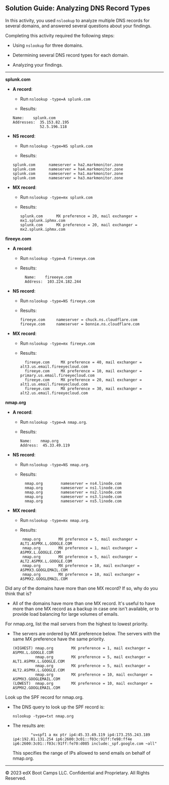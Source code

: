 ## Solution Guide: Analyzing DNS Record Types

In this activity, you used `nslookup` to analyze multiple DNS records for several domains, and answered several questions about your findings. 

Completing this activity required the following steps:

- Using `nslookup` for three domains. 

- Determining several DNS record types for each domain.

- Analyzing your findings. 
   
---

**splunk.com** 

  - **A record**: 
    - Run `nslookup -type=A splunk.com`
      
    - Results: 
      
    ```
    Name:    splunk.com
    Addresses:  35.153.82.195
                52.5.196.118

    ```
      
   - **NS record**: 

      - Run `nslookup -type=NS splunk.com`
    
      - Results:
    
      ```
      splunk.com      nameserver = ha2.markmonitor.zone
      splunk.com      nameserver = ha4.markmonitor.zone
      splunk.com      nameserver = ha1.markmonitor.zone
      splunk.com      nameserver = ha3.markmonitor.zone

      ```
    
  - **MX record**:

    - Run `nslookup -type=mx splunk.com`

    - Results:

      ```
      splunk.com      MX preference = 20, mail exchanger = mx1.splunk.iphmx.com
      splunk.com      MX preference = 20, mail exchanger = mx2.splunk.iphmx.com

      ```

**fireeye.com**

- **A record**: 

  - Run `nslookup -type=A fireeeye.com`
  
  - Results: 
  
    ```
      Name:    fireeeye.com
      Address:  103.224.182.244

    ```

- **NS record**: 

  - Run `nslookup -type=NS fireeye.com`
  
  - Results:
  
    ```  
    fireeye.com     nameserver = chuck.ns.cloudflare.com
    fireeye.com     nameserver = bonnie.ns.cloudflare.com

    ```

- **MX record**: 

  - Run `nslookup -type=mx fireeye.com`

  - Results: 
  
    ```  
      fireeye.com     MX preference = 40, mail exchanger = alt3.us.email.fireeyecloud.com
      fireeye.com     MX preference = 10, mail exchanger = primary.us.email.fireeyecloud.com
      fireeye.com     MX preference = 20, mail exchanger = alt1.us.email.fireeyecloud.com
      fireeye.com     MX preference = 30, mail exchanger = alt2.us.email.fireeyecloud.com

    ```


**nmap.org**

- **A record**: 
  - Run `nslookup -type=A nmap.org`.
  
  - Results: 
    
    ```
    Name:    nmap.org
    Address:  45.33.49.119
    ```

- **NS record**: 

  - Run `nslookup -type=NS nmap.org`.
  
  - Results:
      
    ```  
      nmap.org        nameserver = ns4.linode.com
      nmap.org        nameserver = ns1.linode.com
      nmap.org        nameserver = ns2.linode.com
      nmap.org        nameserver = ns3.linode.com
      nmap.org        nameserver = ns5.linode.com
    ```
  
- **MX record**: 
  - Run `nslookup -type=mx nmap.org`.

  - Results: 
    
    ```
     nmap.org        MX preference = 5, mail exchanger = ALT1.ASPMX.L.GOOGLE.COM
     nmap.org        MX preference = 1, mail exchanger = ASPMX.L.GOOGLE.COM
     nmap.org        MX preference = 5, mail exchanger = ALT2.ASPMX.L.GOOGLE.COM
     nmap.org        MX preference = 10, mail exchanger = ASPMX3.GOOGLEMAIL.COM 
     nmap.org        MX preference = 10, mail exchanger = ASPMX2.GOOGLEMAIL.COM
    ```


Did any of the domains have more than one MX record? If so, why do you think that is? 

  - All of the domains have more than one MX record. It's useful to have more than one MX record as a backup in case one isn't available, or to provide load balancing for large volumes of emails.

For nmap.org, list the mail servers from the highest to lowest priority.

- The servers are ordered by MX preference below. The servers with the same MX preference have the same priority.

  ```
  (HIGHEST) nmap.org        MX preference = 1, mail exchanger = ASPMX.L.GOOGLE.COM
            nmap.org        MX preference = 5, mail exchanger = ALT1.ASPMX.L.GOOGLE.COM
            nmap.org        MX preference = 5, mail exchanger = ALT2.ASPMX.L.GOOGLE.COM
            nmap.org        MX preference = 10, mail exchanger = ASPMX3.GOOGLEMAIL.COM 
  (LOWEST)  nmap.org        MX preference = 10, mail exchanger = ASPMX2.GOOGLEMAIL.COM
  ```


Look up the SPF record for nmap.org.
- The DNS query to look up the SPF record is:

  `nslookup -type=txt nmap.org`

- The results are:
  
  ```
          "v=spf1 a mx ptr ip4:45.33.49.119 ip4:173.255.243.189 ip4:192.81.131.254 ip6:2600:3c01::f03c:91ff:fe98:ff4e ip6:2600:3c01::f03c:91ff:fe70:d085 include:_spf.google.com ~all"
  ```
  
  This specifies the range of IPs allowed to send emails on behalf of nmap.org.

---
© 2023 edX Boot Camps LLC. Confidential and Proprietary. All Rights Reserved.

